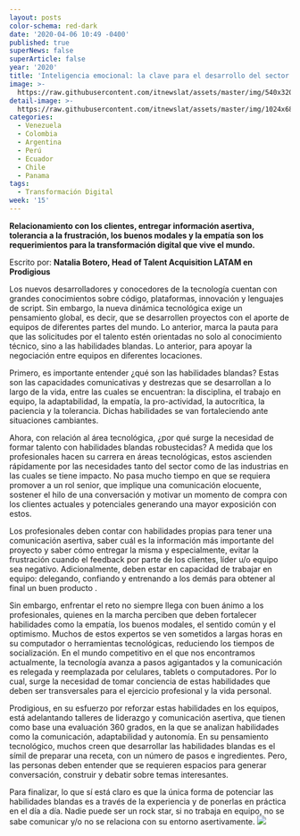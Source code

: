 ```yaml
---
layout: posts
color-schema: red-dark
date: '2020-04-06 10:49 -0400'
published: true
superNews: false
superArticle: false
year: '2020'
title: 'Inteligencia emocional: la clave para el desarrollo del sector TI'
image: >-
  https://raw.githubusercontent.com/itnewslat/assets/master/img/540x320/Natalia-Botero-p.jpg
detail-image: >-
  https://raw.githubusercontent.com/itnewslat/assets/master/img/1024x680/Natalia-Botero-g.jpg
categories:
  - Venezuela
  - Colombia
  - Argentina
  - Perú
  - Ecuador
  - Chile
  - Panama
tags:
  - Transformación Digital
week: '15'
---
```

**Relacionamiento con los clientes, entregar información asertiva, tolerancia a la frustración, los buenos modales y la empatía son los requerimientos para la transformación digital que vive el mundo.**

Escrito por: **Natalia Botero, Head of Talent Acquisition LATAM en Prodigious**

Los nuevos desarrolladores y conocedores de la tecnología cuentan con grandes conocimientos sobre código, plataformas, innovación y lenguajes de script. Sin embargo, la nueva dinámica tecnológica exige un pensamiento global, es decir, que se desarrollen proyectos con el aporte de equipos de diferentes partes del mundo. Lo anterior, marca la pauta para que las solicitudes por el talento estén orientadas no solo al conocimiento técnico, sino a las habilidades blandas. Lo anterior, para apoyar la negociación entre equipos en diferentes locaciones. 

Primero, es importante entender ¿qué son las habilidades blandas? Estas son las capacidades comunicativas y destrezas que se desarrollan a lo largo de la vida, entre las cuales se encuentran: la disciplina, el trabajo en equipo, la adaptabilidad, la empatía, la pro-actividad, la autocrítica, la paciencia y la tolerancia. Dichas habilidades se van  fortaleciendo ante situaciones cambiantes.

Ahora, con relación al área tecnológica, ¿por qué surge la necesidad de formar talento con habilidades blandas robustecidas? A medida que los profesionales hacen su carrera en áreas tecnológicas, estos ascienden rápidamente por las necesidades tanto del sector como de las industrias en las cuales se tiene impacto. No pasa mucho tiempo en que se requiera promover a un rol senior, que implique una comunicación elocuente, sostener el hilo de una conversación y motivar un momento de compra con los clientes actuales y potenciales generando una mayor exposición con estos.

Los profesionales deben contar con habilidades propias para tener una comunicación asertiva, saber cuál es la información más importante del proyecto y saber cómo entregar la misma y especialmente, evitar la frustración cuando el feedback por parte de los clientes, líder u/o equipo sea negativo.  Adicionalmente, deben estar en capacidad de trabajar en equipo: delegando, confiando y entrenando a los demás para obtener al final un buen producto .

Sin embargo, enfrentar el reto no siempre llega con buen ánimo a los profesionales, quienes en la marcha perciben que deben fortalecer habilidades como la empatía, los buenos modales, el sentido común y el optimismo. Muchos de estos expertos se ven sometidos a largas horas en su computador o herramientas tecnológicas, reduciendo los tiempos de socialización. En el mundo competitivo en el que nos encontramos actualmente, la tecnología avanza a pasos agigantados y la comunicación es relegada y reemplazada por celulares, tablets o computadores. Por lo cual, surge la necesidad de tomar conciencia de estas habilidades que deben ser transversales para el ejercicio profesional y la vida personal.

Prodigious, en su esfuerzo por reforzar estas habilidades en los equipos, está  adelantando talleres de liderazgo y comunicación asertiva, que tienen como base una evaluación 360 grados, en la que se analizan habilidades como la comunicación, adaptabilidad y autonomía. En su pensamiento tecnológico, muchos creen que desarrollar las habilidades blandas es el símil de preparar una receta, con un número de pasos e ingredientes. Pero, las personas deben entender que se requieren espacios para generar conversación, construir y debatir sobre temas interesantes. 

Para finalizar, lo que sí está claro es que la única forma de potenciar las habilidades blandas es a través de la experiencia y de ponerlas en práctica en el día a día. Nadie puede ser un rock star, si no trabaja en equipo, no se sabe comunicar y/o no se relaciona con su entorno asertivamente. 
<img src="https://tracker.metricool.com/c3po.jpg?hash=56f88a41e39ab42c063cc51676587a04"/>

